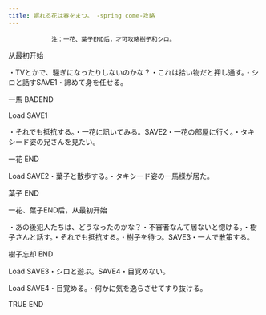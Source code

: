 ```yaml
---
title: 眠れる花は春をまつ。 -spring come-攻略
---
```


                注：一花、葉子END后，才可攻略樹子和シロ。

从最初开始

・TVとかで、騒ぎになったりしないのかな？・これは拾い物だと押し通す。・シロと話すSAVE1・諦めて身を任せる。

一馬 BADEND

Load SAVE1

・それでも抵抗する。・一花に訊いてみる。SAVE2・一花の部屋に行く。・タキシード姿の兄さんを見たい。

一花 END

Load SAVE2・葉子と散歩する。・タキシード姿の一馬様が居た。

葉子 END

一花、葉子END后，从最初开始

・あの後犯人たちは、どうなったのかな？・不審者なんて居ないと惚ける。・樹子さんと話す。・それでも抵抗する。・樹子を待つ。SAVE3・一人で散策する。

樹子忘却 END

Load SAVE3・シロと遊ぶ。SAVE4・目覚めない。

Load SAVE4・目覚める。・何かに気を逸らさせてすり抜ける。

TRUE END
              
